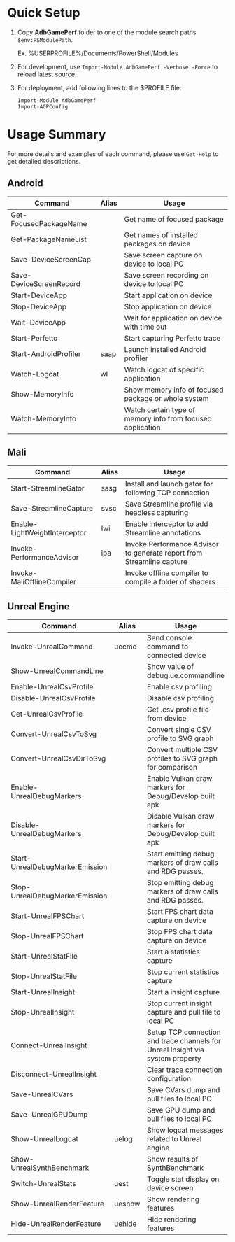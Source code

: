 # Quick Setup

1. Copy **AdbGamePerf** folder to one of the module search paths `$env:PSModulePath`.

   Ex. %USERPROFILE%/Documents/PowerShell/Modules

2. For development, use `Import-Module AdbGamePerf -Verbose -Force` to reload latest source.
3. For deployment, add following lines to the $PROFILE file:
   ```
   Import-Module AdbGamePerf
   Import-AGPConfig
   ```

# Usage Summary

For more details and examples of each command, please use `Get-Help` to get detailed descriptions.

## Android

|Command|Alias|Usage|
|-|-|-|
|Get-FocusedPackageName||Get name of focused package|
|Get-PackageNameList||Get names of installed packages on device|
|Save-DeviceScreenCap||Save screen capture on device to local PC|
|Save-DeviceScreenRecord||Save screen recording on device to local PC|
|Start-DeviceApp||Start application on device|
|Stop-DeviceApp||Stop application on device|
|Wait-DeviceApp||Wait for application on device with time out|
|Start-Perfetto||Start capturing Perfetto trace|
|Start-AndroidProfiler|saap|Launch installed Android profiler|
|Watch-Logcat|wl|Watch logcat of specific application|
|Show-MemoryInfo||Show memory info of focused package or whole system|
|Watch-MemoryInfo||Watch certain type of memory info from focused application|


## Mali

|Command|Alias|Usage|
|-|-|-|
|Start-StreamlineGator|sasg|Install and launch gator for following TCP connection|
|Save-StreamlineCapture|svsc|Save Streamline profile via headless capturing|
|Enable-LightWeightInterceptor|lwi|Enable interceptor to add Streamline annotations|
|Invoke-PerformanceAdvisor|ipa|Invoke Performance Advisor to generate report from Streamline capture|
|Invoke-MaliOfflineCompiler||Invoke offline compiler to compile a folder of shaders|


## Unreal Engine

|Command|Alias|Usage|
|-|-|-|
|Invoke-UnrealCommand|uecmd|Send console command to connected device|
|Show-UnrealCommandLine||Show value of debug.ue.commandline|
|Enable-UnrealCsvProfile||Enable csv profiling|
|Disable-UnrealCsvProfile||Disable csv profiling|
|Get-UnrealCsvProfile||Get .csv profile file from device|
|Convert-UnrealCsvToSvg||Convert single CSV profile to SVG graph|
|Convert-UnrealCsvDirToSvg||Convert multiple CSV profiles to SVG graph for comparison|
|Enable-UnrealDebugMarkers||Enable Vulkan draw markers for Debug/Develop built apk|
|Disable-UnrealDebugMarkers||Disable Vulkan draw markers for Debug/Develop built apk|
|Start-UnrealDebugMarkerEmission||Start emitting debug markers of draw calls and RDG passes.|
|Stop-UnrealDebugMarkerEmission||Stop emitting debug markers of draw calls and RDG passes.|
|Start-UnrealFPSChart||Start FPS chart data capture on device|
|Stop-UnrealFPSChart||Stop FPS chart data capture on device|
|Start-UnrealStatFile||Start a statistics capture|
|Stop-UnrealStatFile||Stop current statistics capture|
|Start-UnrealInsight||Start a insight capture|
|Stop-UnrealInsight||Stop current insight capture and pull file to local PC|
|Connect-UnrealInsight||Setup TCP connection and trace channels for Unreal Insight via system property|
|Disconnect-UnrealInsight||Clear trace connection configuration|
|Save-UnrealCVars||Save CVars dump and pull files to local PC|
|Save-UnrealGPUDump||Save GPU dump and pull files to local PC|
|Show-UnrealLogcat|uelog|Show logcat messages related to Unreal engine|
|Show-UnrealSynthBenchmark||Show results of SynthBenchmark|
|Switch-UnrealStats|uest|Toggle stat display on device screen|
|Show-UnrealRenderFeature|ueshow|Show rendering features|
|Hide-UnrealRenderFeature|uehide|Hide rendering features|